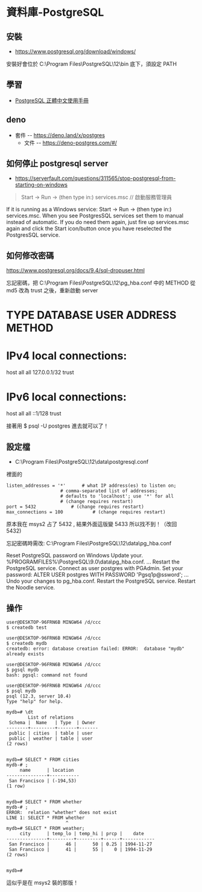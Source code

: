 # 資料庫-PostgreSQL

## 安裝

* https://www.postgresql.org/download/windows/

安裝好會位於 C:\Program Files\PostgreSQL\12\bin 底下，須設定 PATH

## 學習

* [PostgreSQL 正體中文使用手冊](https://docs.postgresql.tw/)

## deno

* 套件 -- https://deno.land/x/postgres
    * 文件 -- https://deno-postgres.com/#/

## 如何停止 postgresql server

* https://serverfault.com/questions/311565/stop-postgresql-from-starting-on-windows

> Start -> Run -> (then type in:) services.msc // 啟動服務管理員

If it is running as a Windows service: Start -> Run -> (then type in:) services.msc. When you see PostgresSQL services set them to manual instead of automatic. If you do need them again, just fire up services.msc again and click the Start icon/button once you have reselected the PostgresSQL service.

## 如何修改密碼

https://www.postgresql.org/docs/9.4/sql-dropuser.html

忘記密碼，把 C:\Program Files\PostgreSQL\12\pg_hba.conf 中的 METHOD 從 md5 改為 trust 之後，重新啟動 
server 

# TYPE  DATABASE        USER            ADDRESS                 METHOD

# IPv4 local connections:
host    all             all             127.0.0.1/32            trust
# IPv6 local connections:
host    all             all             ::1/128                 trust

接著用 $ psql -U postgres 進去就可以了！

## 設定檔

* C:\Program Files\PostgreSQL\12\data\postgresql.conf

裡面的

```
listen_addresses = '*'		# what IP address(es) to listen on;
					# comma-separated list of addresses;
					# defaults to 'localhost'; use '*' for all
					# (change requires restart)
port = 5432				# (change requires restart)
max_connections = 100			# (change requires restart)
```

原本我在 msys2 占了 5432 , 結果外面這版變 5433 所以找不到！（改回　5432)

忘記密碼時需改: C:\Program Files\PostgreSQL\12\data\pg_hba.conf

Reset PostgreSQL password on Windows
Update your. %PROGRAMFILES%\PostgreSQL\9.0\data\pg_hba.conf. ...
Restart the PostgreSQL service.
Connect as user postgres with PGAdmin.
Set your password: ALTER USER postgres WITH PASSWORD 'Pgsq1p@ssword'; ...
Undo your changes to pg_hba.conf.
Restart the PostgreSQL service.
Restart the Noodle service.

## 操作

```
user@DESKTOP-96FRN6B MINGW64 /d/ccc
$ createdb test

user@DESKTOP-96FRN6B MINGW64 /d/ccc
$ createdb mydb
createdb: error: database creation failed: ERROR:  database "mydb" already exists

user@DESKTOP-96FRN6B MINGW64 /d/ccc
$ pgsql mydb
bash: pgsql: command not found

user@DESKTOP-96FRN6B MINGW64 /d/ccc
$ psql mydb
psql (12.3, server 10.4)
Type "help" for help.

mydb=# \dt
        List of relations
 Schema |  Name   | Type  | Owner
--------+---------+-------+-------
 public | cities  | table | user
 public | weather | table | user
(2 rows)


mydb=# SELECT * FROM cities
mydb-# ;
     name      | location
---------------+-----------
 San Francisco | (-194,53)
(1 row)


mydb=# SELECT * FROM whether
mydb-# ;
ERROR:  relation "whether" does not exist
LINE 1: SELECT * FROM whether
                      ^
mydb=# SELECT * FROM weather;
     city      | temp_lo | temp_hi | prcp |    date
---------------+---------+---------+------+------------
 San Francisco |      46 |      50 | 0.25 | 1994-11-27
 San Francisco |      41 |      55 |    0 | 1994-11-29
(2 rows)


mydb=# 
```

這似乎是在 msys2 裝的那版！

